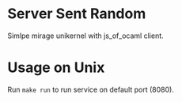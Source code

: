 
# Server Sent Random

Simlpe mirage unikernel with js_of_ocaml client.

# Usage on Unix

Run `make run` to run service on default port (8080).

